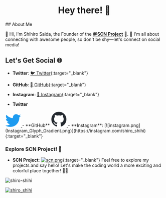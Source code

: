 <h1 align="center">Hey there! 👋</h1>
## About Me

🌟 Hi, I'm Shihiro Saida, the Founder of the **[@SCN Project](https://twitter.com/SCN_Project)** 🚀. 
🎉 I'm all about connecting with awesome people, so don't be shy—let's connect on social media! 

## Let's Get Social 🌐
- **Twitter**: [🐦 Twitter](https://twitter.com/shiro_shihi){:target="_blank"}
- **GitHub**: [🌟 GitHub](https://GitHub.com/shiro-shihi){:target="_blank"}
- **Instagram**: [📸 Instagram](https://instagram.com/shiro_shihi){:target="_blank"}

- **Twitter**
<a href="https://twitter.com/shiro_shihi">
  <img src="twitter.png" width="50px">
</a>
- **GitHub**
<a href="https://github.com/shiro-shihi">
  <img src="github-mark.png" width="50px">
</a>
- **Instagram**: [![instagram.png](Instagram_Glyph_Gradient.png)](https://instagram.com/shiro_shihi){:target="_blank"}

### Explore SCN Project! 🚀
- **SCN Project**: [![scn.png](scn.png)](https://github.com/SCN-Project){:target="_blank"}
Feel free to explore my projects and say hello! Let's make the coding world a more exciting and colorful place together! 🌈✨

<p align="left"> <img src="https://komarev.com/ghpvc/?username=shiro-shihi&label=Profile%20views&color=0e75b6&style=flat" alt="shiro-shihi" /> </p>

<p align="left"> <a href="https://twitter.com/shiro_shihi" target="blank"><img src="https://img.shields.io/twitter/follow/shiro_shihi?logo=twitter&style=for-the-badge" alt="shiro_shihi" /></a> </p>

